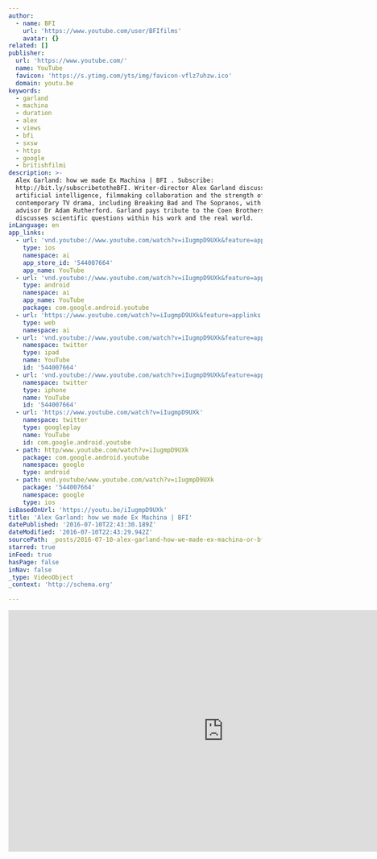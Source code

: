 ```yaml
---
author:
  - name: BFI
    url: 'https://www.youtube.com/user/BFIfilms'
    avatar: {}
related: []
publisher:
  url: 'https://www.youtube.com/'
  name: YouTube
  favicon: 'https://s.ytimg.com/yts/img/favicon-vflz7uhzw.ico'
  domain: youtu.be
keywords:
  - garland
  - machina
  - duration
  - alex
  - views
  - bfi
  - sxsw
  - https
  - google
  - britishfilmi
description: >-
  Alex Garland: how we made Ex Machina | BFI . Subscribe:
  http://bit.ly/subscribetotheBFI. Writer-director Alex Garland discusses
  artificial intelligence, filmmaking collaboration and the strength of
  contemporary TV drama, including Breaking Bad and The Sopranos, with science
  advisor Dr Adam Rutherford. Garland pays tribute to the Coen Brothers and
  discusses scientific questions within his work and the real world.
inLanguage: en
app_links:
  - url: 'vnd.youtube://www.youtube.com/watch?v=iIugmpD9UXk&feature=applinks'
    type: ios
    namespace: ai
    app_store_id: '544007664'
    app_name: YouTube
  - url: 'vnd.youtube://www.youtube.com/watch?v=iIugmpD9UXk&feature=applinks'
    type: android
    namespace: ai
    app_name: YouTube
    package: com.google.android.youtube
  - url: 'https://www.youtube.com/watch?v=iIugmpD9UXk&feature=applinks'
    type: web
    namespace: ai
  - url: 'vnd.youtube://www.youtube.com/watch?v=iIugmpD9UXk&feature=applinks'
    namespace: twitter
    type: ipad
    name: YouTube
    id: '544007664'
  - url: 'vnd.youtube://www.youtube.com/watch?v=iIugmpD9UXk&feature=applinks'
    namespace: twitter
    type: iphone
    name: YouTube
    id: '544007664'
  - url: 'https://www.youtube.com/watch?v=iIugmpD9UXk'
    namespace: twitter
    type: googleplay
    name: YouTube
    id: com.google.android.youtube
  - path: http/www.youtube.com/watch?v=iIugmpD9UXk
    package: com.google.android.youtube
    namespace: google
    type: android
  - path: vnd.youtube/www.youtube.com/watch?v=iIugmpD9UXk
    package: '544007664'
    namespace: google
    type: ios
isBasedOnUrl: 'https://youtu.be/iIugmpD9UXk'
title: 'Alex Garland: how we made Ex Machina | BFI'
datePublished: '2016-07-10T22:43:30.189Z'
dateModified: '2016-07-10T22:43:29.942Z'
sourcePath: _posts/2016-07-10-alex-garland-how-we-made-ex-machina-or-bfi.md
starred: true
inFeed: true
hasPage: false
inNav: false
_type: VideoObject
_context: 'http://schema.org'

---
```

<iframe src="https://cdn.embedly.com/widgets/media.html?src=https%3A%2F%2Fwww.youtube.com%2Fembed%2FiIugmpD9UXk%3Ffeature%3Doembed&amp;url=http%3A%2F%2Fwww.youtube.com%2Fwatch%3Fv%3DiIugmpD9UXk&amp;image=https%3A%2F%2Fi.ytimg.com%2Fvi%2FiIugmpD9UXk%2Fhqdefault.jpg&amp;key=b7d04c9b404c499eba89ee7072e1c4f7&amp;type=text%2Fhtml&amp;schema=youtube" width="854" height="480" scrolling="no" frameborder="0" allowfullscreen="" style=""></iframe>